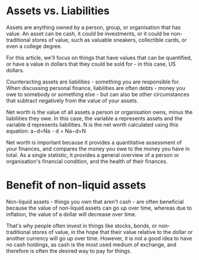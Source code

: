 # Assets vs. Liabilities

Assets are anything owned by a person, group, or organisation that has value. An asset can be cash, it could be investments, or it could be non-traditional stores 
of value, such as valuable sneakers, collectible cards, or even a college degree.

For this article, we'll focus on things that have values that can be quantified, or have a value in dollars that they could be sold for - in this case, US dollars.

Counteracting assets are liabilities - something you are responsible for. When discussing personal finance, liabilities are often debts - money you owe to somebody 
or something else - but can also be other circumstances that subtract negatively from the value of your assets.

Net worth is the value of all assets a person or organisation owns, minus the liabilities they owe. In this case, the variable a represents assets and the variable 
d represents liabilities. N is the net worth calculated using this equation:
a−d=Na - d = Na−d=N

Net worth is important because it provides a quantitative assessment of your finances, and compares the money you owe to the money you have in total. As a single 
statistic, it provides a general overview of a person or organisation's financial condition, and the health of their finances.

# Benefit of non-liquid assets

Non-liquid assets - things you own that aren't cash - are often beneficial because the value of non-liquid assets can go up over time, whereas due to inflation, 
the value of a dollar will decrease over time.

That's why people often invest in things like stocks, bonds, or non-traditional stores of value, in the hope that their value relative to the dollar or another 
currency will go up over time. However, it is not a good idea to have no cash holdings, as cash is the most used medium of exchange, and therefore is often the 
desired way to pay for things.
